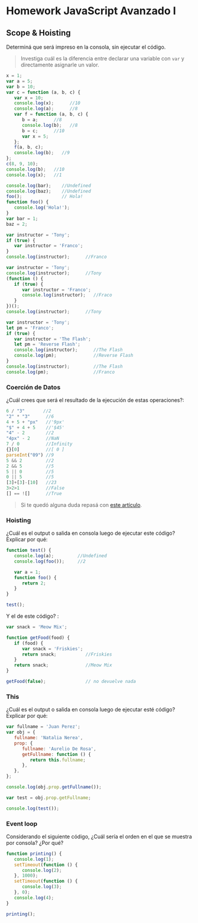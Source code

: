 # Homework JavaScript Avanzado I

## Scope & Hoisting

Determiná que será impreso en la consola, sin ejecutar el código.

> Investiga cuál es la diferencia entre declarar una variable con `var` y directamente asignarle un valor.

```javascript
x = 1;
var a = 5;
var b = 10;
var c = function (a, b, c) {
   var x = 10;
   console.log(x);      //10
   console.log(a);      //8
   var f = function (a, b, c) {
      b = a;      //8
      console.log(b);   //8
      b = c;      //10
      var x = 5;
   };
   f(a, b, c);
   console.log(b);   //9
};
c(8, 9, 10);
console.log(b);   //10
console.log(x);   //1
```

```javascript
console.log(bar);    //Undefined
console.log(baz);    //Undefined
foo();               // Hola!
function foo() {
   console.log('Hola!');
}
var bar = 1;
baz = 2;
```

```javascript
var instructor = 'Tony';
if (true) {
   var instructor = 'Franco';
}
console.log(instructor);      //Franco
```

```javascript
var instructor = 'Tony';
console.log(instructor);      //Tony
(function () {
   if (true) {
      var instructor = 'Franco';
      console.log(instructor);   //Fraco
   }
})();
console.log(instructor);      //Tony
```

```javascript
var instructor = 'Tony';
let pm = 'Franco';
if (true) {
   var instructor = 'The Flash';
   let pm = 'Reverse Flash';
   console.log(instructor);      //The Flash
   console.log(pm);              //Reverse Flash
}
console.log(instructor);         //The Flash
console.log(pm);                 //Franco
```

### Coerción de Datos

¿Cuál crees que será el resultado de la ejecución de estas operaciones?:

```javascript
6 / "3"       //2
"2" * "3"      //6
4 + 5 + "px"   //'9px'
"$" + 4 + 5    //'$45'
"4" - 2        //2
"4px" - 2      //NaN
7 / 0          //Infinity
{}[0]          //[ 0 ]
parseInt("09") //9
5 && 2         //2
2 && 5         //5
5 || 0         //5
0 || 5         //5
[3]+[3]-[10]   //23
3>2>1          //False
[] == ![]      //True
```

> Si te quedó alguna duda repasá con [este artículo](http://javascript.info/tutorial/object-conversion).

### Hoisting

¿Cuál es el output o salida en consola luego de ejecutar este código? Explicar por qué:

```javascript
function test() {
   console.log(a);         //Undefined
   console.log(foo());     //2

   var a = 1;
   function foo() {
      return 2;
   }
}

test();
```

Y el de este código? :

```javascript
var snack = 'Meow Mix';

function getFood(food) {
   if (food) {
      var snack = 'Friskies';
      return snack;           //Friskies
   }
   return snack;              //Meow Mix
}

getFood(false);               // no devuelve nada
```

### This

¿Cuál es el output o salida en consola luego de ejecutar esté código? Explicar por qué:

```javascript
var fullname = 'Juan Perez';
var obj = {
   fullname: 'Natalia Nerea',
   prop: {
      fullname: 'Aurelio De Rosa',
      getFullname: function () {
         return this.fullname;
      },
   },
};

console.log(obj.prop.getFullname());     

var test = obj.prop.getFullname;

console.log(test());                      
```

### Event loop

Considerando el siguiente código, ¿Cuál sería el orden en el que se muestra por consola? ¿Por qué?

```javascript
function printing() {
   console.log(1);
   setTimeout(function () {
      console.log(2);
   }, 1000);
   setTimeout(function () {
      console.log(3);
   }, 0);
   console.log(4);
}

printing();
```
